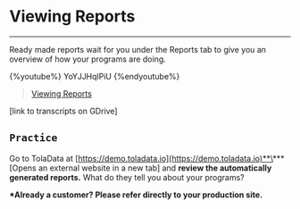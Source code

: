 # Viewing Reports

---

Ready made reports wait for you under the Reports tab to give you an overview of how your programs are doing.

{%youtube%} YoYJJHqlPiU {%endyoutube%}  
> [Viewing Reports](https://www.youtube.com/embed/YoYJJHqlPiU?rel=0)

\[link to transcripts on GDrive\]

## `Practice`

Go to TolaData at [https://demo.toladata.io](https://demo.toladata.io)**\*** \[Opens an external website in a new tab\] and **review the automatically generated reports.** What do they tell you about your programs?

**\*Already a customer? Please refer directly to your production site.**

## 

## 



